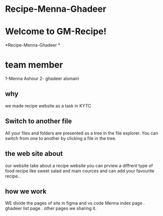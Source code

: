 # Recipe-Menna-Ghadeer 
# Welcome to GM-Recipe!

*Recipe-Menna-Ghadeer *


# team member

1-Menna Ashour 
2- ghadeer alsmairi

## why

we made recipe website  as a task in KYTC 

## Switch to another file

All your files and folders are presented as a tree in the file explorer. You can switch from one to another by clicking a file in the tree.




## the web site about 

our website take about a recipe website you can prview a diffrent type of  food recipe like sweet salad and main cources and can add your favourite recipe..

## how we work

WE  divide the pages of site in  figma and vs code 
 Menna index page .
 ghadeer list page .
 other pages we sharing it.


 

